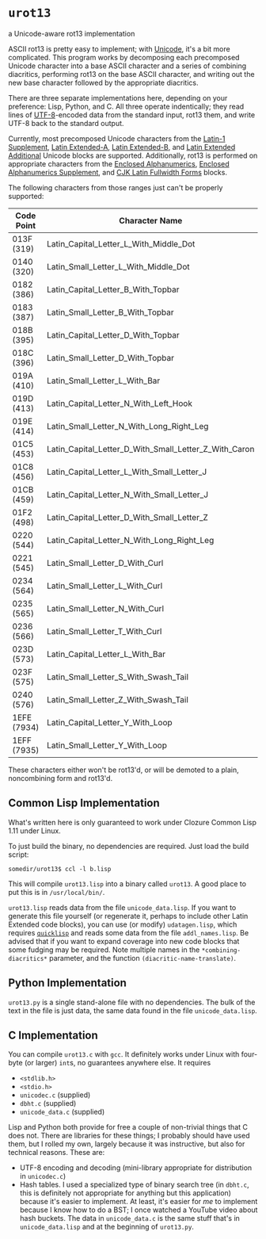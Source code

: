 # `urot13`
a Unicode-aware rot13 implementation

ASCII rot13 is pretty easy to implement; with
[Unicode](https://en.wikipedia.org/wiki/Unicode), it's a bit more
complicated. This program works by decomposing each precomposed Unicode
character into a base ASCII character and a series of combining diacritics,
performing rot13 on the base ASCII character, and writing out the new base
character followed by the appropriate diacritics.

There are three separate implementations here, depending on your preference:
Lisp, Python, and C. All three operate indentically; they read lines of
[UTF-8](https://en.wikipedia.org/wiki/UTF-8)-encoded data from the standard
input, rot13 them, and write UTF-8 back to the standard output.

Currently, most precomposed Unicode characters from the
[Latin-1 Supplement](https://en.wikipedia.org/wiki/Latin-1_Supplement_(Unicode_block)),
[Latin Extended-A](https://en.wikipedia.org/wiki/Latin_Extended-A),
[Latin Extended-B](https://en.wikipedia.org/wiki/Latin_Extended-B), and
[Latin Extended Additional](https://en.wikipedia.org/wiki/Latin_Extended_Additional)
Unicode blocks are supported. Additionally, rot13 is performed on appropriate
characters from the
[Enclosed Alphanumerics](https://en.wikipedia.org/wiki/Enclosed_Alphanumerics),
[Enclosed Alphanumerics Supplement](https://en.wikipedia.org/wiki/Enclosed_Alphanumeric_Supplement),
and [CJK Latin Fullwidth Forms](https://en.wikipedia.org/wiki/Halfwidth_and_fullwidth_forms) blocks.

The following characters from those ranges just can't be properly supported:

| Code Point  | Character Name |
| ----------- | -------------- |
| 013F (319)  | Latin_Capital_Letter_L_With_Middle_Dot |
| 0140 (320)  | Latin_Small_Letter_L_With_Middle_Dot |
| 0182 (386)  | Latin_Capital_Letter_B_With_Topbar |
| 0183 (387)  | Latin_Small_Letter_B_With_Topbar |
| 018B (395)  | Latin_Capital_Letter_D_With_Topbar |
| 018C (396)  | Latin_Small_Letter_D_With_Topbar |
| 019A (410)  | Latin_Small_Letter_L_With_Bar |
| 019D (413)  | Latin_Capital_Letter_N_With_Left_Hook |
| 019E (414)  | Latin_Small_Letter_N_With_Long_Right_Leg |
| 01C5 (453)  | Latin_Capital_Letter_D_With_Small_Letter_Z_With_Caron |
| 01C8 (456)  | Latin_Capital_Letter_L_With_Small_Letter_J |
| 01CB (459)  | Latin_Capital_Letter_N_With_Small_Letter_J |
| 01F2 (498)  | Latin_Capital_Letter_D_With_Small_Letter_Z |
| 0220 (544)  | Latin_Capital_Letter_N_With_Long_Right_Leg |
| 0221 (545)  | Latin_Small_Letter_D_With_Curl |
| 0234 (564)  | Latin_Small_Letter_L_With_Curl |
| 0235 (565)  | Latin_Small_Letter_N_With_Curl |
| 0236 (566)  | Latin_Small_Letter_T_With_Curl |
| 023D (573)  | Latin_Capital_Letter_L_With_Bar |
| 023F (575)  | Latin_Small_Letter_S_With_Swash_Tail |
| 0240 (576)  | Latin_Small_Letter_Z_With_Swash_Tail |
| 1EFE (7934) | Latin_Capital_Letter_Y_With_Loop |
| 1EFF (7935) | Latin_Small_Letter_Y_With_Loop |

These characters either won't be rot13'd, or will be demoted to a plain,
noncombining form and rot13'd.

## Common Lisp Implementation

What's written here is only guaranteed to work under Clozure Common Lisp 1.11
under Linux.

To just build the binary, no dependencies are required. Just load the build
script:

    somedir/urot13$ ccl -l b.lisp

This will compile `urot13.lisp` into a binary called `urot13`. A good place to
put this is in `/usr/local/bin/`.

`urot13.lisp` reads data from the file `unicode_data.lisp`. If you want to
generate this file yourself (or regenerate it, perhaps to include other Latin
Extended code blocks), you can use (or modify) `udatagen.lisp`, which requires
[`quicklisp`](http://www.quicklisp.org/beta) and reads some data from the
file `addl_names.lisp`. Be advised that if you want to expand coverage into
new code blocks that some fudging may be required. Note multiple names in
the `*combining-diacritics*` parameter, and the function
`(diacritic-name-translate)`.

## Python Implementation

`urot13.py` is a single stand-alone file with no dependencies. The bulk of
the text in the file is just data, the same data found in the file
`unicode_data.lisp`.

## C Implementation

You can compile `urot13.c` with `gcc`. It definitely works under Linux with
four-byte (or larger) `int`s, no guarantees anywhere else. It requires

 *  `<stdlib.h>`
 *  `<stdio.h>`
 *  `unicodec.c` (supplied)
 *  `dbht.c` (supplied)
 *  `unicode_data.c` (supplied)

Lisp and Python both provide for free a couple of non-trivial things that
C does not. There are libraries for these things; I probably should have
used them, but I rolled my own, largely because it was instructive, but also
for technical reasons. These are:
 *  UTF-8 encoding and decoding (mini-library appropriate for distribution
    in `unicodec.c`)
 *  Hash tables. I used a specialized type of binary search tree (in `dbht.c`,
    this is definitely not appropriate for anything but this application)
    because it's easier to implement. At least, it's easier for _me_ to
    implement because I know how to do a BST; I once watched a YouTube video
    about hash buckets.
The data in `unicode_data.c` is the same stuff that's in `unicode_data.lisp`
and at the beginning of `urot13.py`.